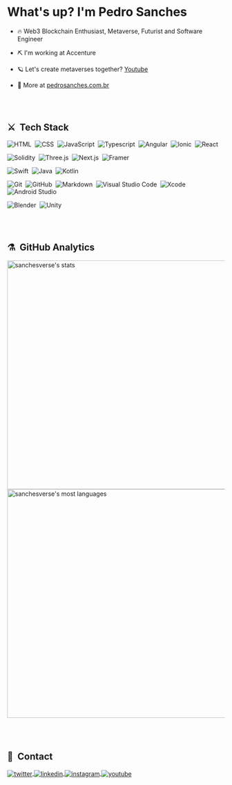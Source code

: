 <h1 align="left">What's up? I'm Pedro Sanches</h1>

- 🔥 Web3 Blockchain Enthusiast, Metaverse, Futurist and Software Engineer

- ⛏️ I'm working at Accenture

- 🪐 Let's create metaverses together? [Youtube](https://www.youtube.com/channel/UCPeVqHjpa3ksnhuuqx25BAg)

- 📜 More at [pedrosanches.com.br](https://pedrosanches.com.br)

<br><br>

## ⚔️ &nbsp;Tech Stack
![HTML](https://img.shields.io/badge/-HTML-05122A?style=flat&logo=HTML5)&nbsp;
![CSS](https://img.shields.io/badge/-CSS-05122A?style=flat&logo=CSS3&logoColor=1572B6)&nbsp;
![JavaScript](https://img.shields.io/badge/-JavaScript-05122A?style=flat&logo=javascript)&nbsp;
![Typescript](https://img.shields.io/badge/-Typescript-05122A?style=flat&logo=typescript)&nbsp;
![Angular](https://img.shields.io/badge/-Angular-05122A?style=flat&logo=angular)&nbsp;
![Ionic](https://img.shields.io/badge/-Ionic-05122A?style=flat&logo=ionic)&nbsp;
![React](https://img.shields.io/badge/-React-05122A?style=flat&logo=react)&nbsp;

![Solidity](https://img.shields.io/badge/-Solidity-05122A?style=flat&logo=solidity)&nbsp;
![Three.js](https://img.shields.io/badge/-Three.js-05122A?style=flat&logo=three.js)&nbsp;
![Next.js](https://img.shields.io/badge/-Next.js-05122A?style=flat&logo=next.js)&nbsp;
![Framer](https://img.shields.io/badge/-Framer-05122A?style=flat&logo=framer)&nbsp;

![Swift](https://img.shields.io/badge/-Swift-05122A?style=flat&logo=swift)&nbsp;
![Java](https://img.shields.io/badge/-Java-05122A?style=flat&logo=java)&nbsp;
![Kotlin](https://img.shields.io/badge/-Kotlin-05122A?style=flat&logo=kotlin)&nbsp;

![Git](https://img.shields.io/badge/-Git-05122A?style=flat&logo=git)&nbsp;
![GitHub](https://img.shields.io/badge/-GitHub-05122A?style=flat&logo=github)&nbsp;
![Markdown](https://img.shields.io/badge/-Markdown-05122A?style=flat&logo=markdown)&nbsp;
![Visual Studio Code](https://img.shields.io/badge/-Visual%20Studio%20Code-05122A?style=flat&logo=visual-studio-code&logoColor=007ACC)&nbsp;
![Xcode](https://img.shields.io/badge/-Xcode-05122A?style=flat&logo=Xcode)&nbsp;
![Android Studio](https://img.shields.io/badge/-Android%20Studio-05122A?style=flat&logo=android-studio)

![Blender](https://img.shields.io/badge/-Blender-05122A?style=flat&logo=blender)&nbsp;
![Unity](https://img.shields.io/badge/-Unity-05122A?style=flat&logo=Unity)&nbsp;

<br><br>

## ⚗️ &nbsp;GitHub Analytics

<p align="left">
<img width="530em" src="https://github-readme-stats.vercel.app/api?username=sanchesverse&show_icons=true&theme=vision-friendly-dark" alt="sanchesverse's stats"/>
<img width="530em" src="https://github-readme-stats.vercel.app/api/top-langs/?username=sanchesverse&layout=compact&theme=vision-friendly-dark" alt="sanchesverse's most languages"/>
</p>

<br><br>

## 🧭 &nbsp;Contact

<p align="left" >
<a href="https://twitter.com/sanchesverso" target="_blank">
  <img align="center" src="https://img.shields.io/badge/-sanchesverso-05122A?style=flat&logo=twitter" alt="twitter"/>  
</a>
<a href="https://linkedin.com/in/pedrosanchesdev" target="_blank">
  <img align="center" src="https://img.shields.io/badge/-pedrosanchesdev-05122A?style=flat&logo=linkedin" alt="linkedin"/>
</a>
<a href="https://instagram.com/sanchesverso/" target="_blank">
 <img align="center" src="https://img.shields.io/badge/-sanchesverso-05122A?style=flat&logo=instagram" alt="instagram"/>
</a>
<a href="https://www.youtube.com/channel/UCPeVqHjpa3ksnhuuqx25BAg" target="_blank">
 <img align="center" src="https://img.shields.io/badge/-sanchesverso-05122A?style=flat&logo=youtube" alt="youtube"/>
</a>
</p>
<!--
<img width="490em" src="https://github-readme-twitter-gazf.vercel.app/api?id=sanchesverso&layout=wide&show_reply=off&show_retweet=off&show_border=off" />
--!>




